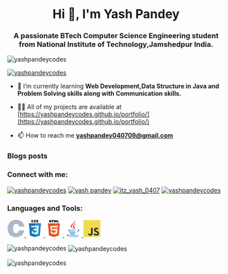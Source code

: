 <h1 align="center">Hi 👋, I'm Yash Pandey</h1>
<h3 align="center">A passionate BTech Computer Science Engineering student from National Institute of Technology,Jamshedpur India.</h3>

<p align="left"> <img src="https://komarev.com/ghpvc/?username=yashpandeycodes&label=Profile%20views&color=0e75b6&style=flat" alt="yashpandeycodes" /> </p>

<p align="left"> <a href="https://github.com/ryo-ma/github-profile-trophy"><img src="https://github-profile-trophy.vercel.app/?username=yashpandeycodes" alt="yashpandeycodes" /></a> </p>

- 🌱 I’m currently learning **Web Development,Data Structure in Java and Problem Solving skills along with Communication skills.**

- 👨‍💻 All of my projects are available at [https://yashpandeycodes.github.io/portfolio/](https://yashpandeycodes.github.io/portfolio/)

- 📫 How to reach me **yashpandey040709@gmail.com**

### Blogs posts
<!-- BLOG-POST-LIST:START -->
<!-- BLOG-POST-LIST:END -->

<h3 align="left">Connect with me:</h3>
<p align="left">
<a href="https://dev.to/yashpandeycodes" target="blank"><img align="center" src="https://raw.githubusercontent.com/rahuldkjain/github-profile-readme-generator/master/src/images/icons/Social/devto.svg" alt="yashpandeycodes" height="30" width="40" /></a>
<a href="https://linkedin.com/in/yash-pandey-837253368" target="blank"><img align="center" src="https://raw.githubusercontent.com/rahuldkjain/github-profile-readme-generator/master/src/images/icons/Social/linked-in-alt.svg" alt="yash pandey" height="30" width="40" /></a>
<a href="https://instagram.com/itz_yash_0407" target="blank"><img align="center" src="https://raw.githubusercontent.com/rahuldkjain/github-profile-readme-generator/master/src/images/icons/Social/instagram.svg" alt="itz_yash_0407" height="30" width="40" /></a>
<a href="https://www.leetcode.com/yashpandeycodes" target="blank"><img align="center" src="https://raw.githubusercontent.com/rahuldkjain/github-profile-readme-generator/master/src/images/icons/Social/leet-code.svg" alt="yashpandeycodes" height="30" width="40" /></a>
</p>

<h3 align="left">Languages and Tools:</h3>
<p align="left"> <a href="https://www.cprogramming.com/" target="_blank" rel="noreferrer"> <img src="https://raw.githubusercontent.com/devicons/devicon/master/icons/c/c-original.svg" alt="c" width="40" height="40"/> </a> <a href="https://www.w3schools.com/css/" target="_blank" rel="noreferrer"> <img src="https://raw.githubusercontent.com/devicons/devicon/master/icons/css3/css3-original-wordmark.svg" alt="css3" width="40" height="40"/> </a> <a href="https://www.w3.org/html/" target="_blank" rel="noreferrer"> <img src="https://raw.githubusercontent.com/devicons/devicon/master/icons/html5/html5-original-wordmark.svg" alt="html5" width="40" height="40"/> </a> <a href="https://www.java.com" target="_blank" rel="noreferrer"> <img src="https://raw.githubusercontent.com/devicons/devicon/master/icons/java/java-original.svg" alt="java" width="40" height="40"/> </a> <a href="https://developer.mozilla.org/en-US/docs/Web/JavaScript" target="_blank" rel="noreferrer"> <img src="https://raw.githubusercontent.com/devicons/devicon/master/icons/javascript/javascript-original.svg" alt="javascript" width="40" height="40"/> </a> </p>

<p><img align="left" src="https://github-readme-stats.vercel.app/api/top-langs?username=yashpandeycodes&show_icons=true&locale=en&layout=compact" alt="yashpandeycodes" /></p>

<p>&nbsp;<img align="center" src="https://github-readme-stats.vercel.app/api?username=yashpandeycodes&show_icons=true&locale=en" alt="yashpandeycodes" /></p>

<p><img align="center" src="https://github-readme-streak-stats.herokuapp.com/?user=yashpandeycodes&" alt="yashpandeycodes" /></p>
